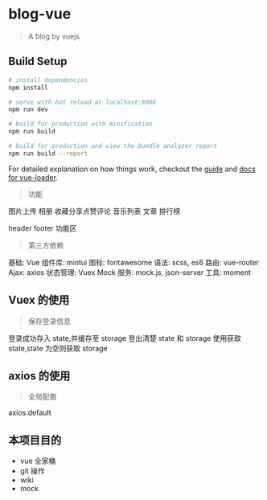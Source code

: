 # blog-vue

> A blog by vuejs

## Build Setup

```bash
# install dependencies
npm install

# serve with hot reload at localhost:8080
npm run dev

# build for production with minification
npm run build

# build for production and view the bundle analyzer report
npm run build --report
```

For detailed explanation on how things work, checkout the [guide](http://vuejs-templates.github.io/webpack/) and [docs for vue-loader](http://vuejs.github.io/vue-loader).

> 功能

图片上传 相册 收藏分享点赞评论 音乐列表 文章 排行榜

header footer 功能区

> 第三方依赖

基础: Vue
组件库: mintui
图标: fontawesome
语法: scss, es6
路由: vue-router
Ajax: axios
状态管理: Vuex
Mock 服务: mock.js, json-server
工具: moment

## Vuex 的使用

> 保存登录信息

登录成功存入 state,并缓存至 storage
登出清楚 state 和 storage
使用获取 state,state 为空则获取 storage

## axios 的使用

> 全局配置

axios.default

## 本项目目的

-   vue 全家桶
-   git 操作
-   wiki
-   mock
